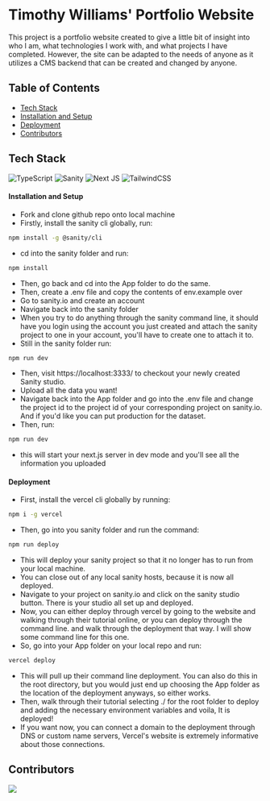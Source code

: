 # Timothy Williams' Portfolio Website
This project is a portfolio website created to give a little bit of insight into who I am, what technologies I work with, and what projects I have completed. However, the site can be adapted to the needs of anyone as it utilizes a CMS backend that can be created and changed by anyone.

## Table of Contents
- [Tech Stack](#tech-stack)
- [Installation and Setup](#installation-and-setup)
- [Deployment](#deployment)
- [Contributors](#contributors)

## Tech Stack
![TypeScript](https://img.shields.io/badge/TypeScript-007ACC?style=for-the-badge&logo=typescript&logoColor=white)
![Sanity](https://img.shields.io/badge/S-Sanity-red)
![Next JS](https://img.shields.io/badge/Next-black?style=for-the-badge&logo=next.js&logoColor=white)
![TailwindCSS](https://img.shields.io/badge/tailwindcss-%2338B2AC.svg?style=for-the-badge&logo=tailwind-css&logoColor=white)

#### Installation and Setup
* Fork and clone github repo onto local machine
* Firstly, install the sanity cli globally, run:
```bash
npm install -g @sanity/cli
```
* cd into the sanity folder and run:
```bash
npm install
```
* Then, go back and cd into the App folder to do the same.
* Then, create a .env file and copy the contents of env.example over
* Go to sanity.io and create an account
* Navigate back into the sanity folder
* When you try to do anything through the sanity command line, it should have you login using the account you just created and attach the sanity project to one in your account, you'll have to create one to attach it to.
* Still in the sanity folder run:
```bash
npm run dev
```
* Then, visit https://localhost:3333/ to checkout your newly created Sanity studio.
* Upload all the data you want!
* Navigate back into the App folder and go into the .env file and change the project id to the project id of your corresponding project on sanity.io. And if you'd like you can put production for the dataset.
* Then, run:
```bash
npm run dev
```
* this will start your next.js server in dev mode and you'll see all the information you uploaded

#### Deployment
* First, install the vercel cli globally by running:
```bash
npm i -g vercel
```
* Then, go into you sanity folder and run the command:
```bash
npm run deploy
```
* This will deploy your sanity project so that it no longer has to run from your local machine.
* You can close out of any local sanity hosts, because it is now all deployed.
* Navigate to your project on sanity.io and click on the sanity studio button. There is your studio all set up and deployed.
* Now, you can either deploy through vercel by going to the website and walking through their tutorial online, or you can deploy through the command line. and walk through the deployment that way. I will show some command line for this one.
* So, go into your App folder on your local repo and run:
```bash
vercel deploy
```
* This will pull up their command line deployment. You can also do this in the root directory, but you would just end up choosing the App folder as the location of the deployment anyways, so either works.
* Then, walk through their tutorial selecting ./ for the root folder to deploy and adding the necessary environment variables and voila, It is deployed!
* If you want now, you can connect a domain to the deployment through DNS or custom name servers, Vercel's website is extremely informative about those connections.

## Contributors
<a href="https://github.com/Bornean-Orangutan/Ratings-and-Reviews-API/graphs/contributors">
  <img src="https://contrib.rocks/image?repo=Bornean-Orangutan/Ratings-and-Reviews-API" />
</a>
